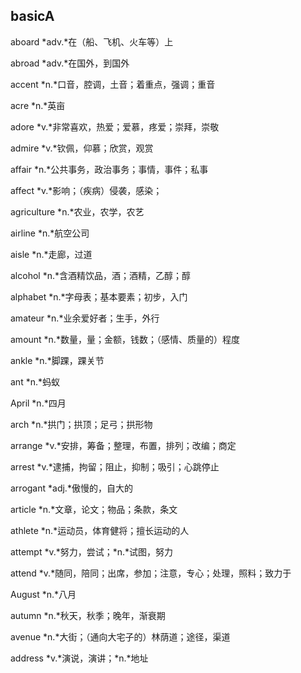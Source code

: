 ## basicA

aboard	*adv.*在（船、飞机、火车等）上

abroad	*adv.*在国外，到国外

accent	*n.*口音，腔调，土音；着重点，强调；重音

acre	*n.*英亩

adore	*v.*非常喜欢，热爱；爱慕，疼爱；崇拜，崇敬

admire	*v.*钦佩，仰慕；欣赏，观赏

affair	*n.*公共事务，政治事务；事情，事件；私事

affect	*v.*影响；（疾病）侵袭，感染；

agriculture	*n.*农业，农学，农艺

airline	*n.*航空公司

aisle	*n.*走廊，过道

alcohol	*n.*含酒精饮品，酒；酒精，乙醇；醇

alphabet	*n.*字母表；基本要素；初步，入门

amateur	*n.*业余爱好者；生手，外行

amount	*n.*数量，量；金额，钱数；（感情、质量的）程度

ankle	*n.*脚踝，踝关节

ant	*n.*蚂蚁

April	*n.*四月

arch	*n.*拱门；拱顶；足弓；拱形物

arrange	*v.*安排，筹备；整理，布置，排列；改编；商定

arrest	*v.*逮捕，拘留；阻止，抑制；吸引；心跳停止

arrogant	*adj.*傲慢的，自大的

article	*n.*文章，论文；物品；条款，条文

athlete	*n.*运动员，体育健将；擅长运动的人

attempt	*v.*努力，尝试；*n.*试图，努力

attend	*v.*随同，陪同；出席，参加；注意，专心；处理，照料；致力于

August	*n.*八月

autumn	*n.*秋天，秋季；晚年，渐衰期

avenue	*n.*大街；（通向大宅子的）林荫道；途径，渠道

address	*v.*演说，演讲；*n.*地址